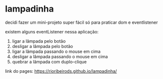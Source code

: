 # lampadinha

decidi fazer um mini-projeto super fácil só para praticar dom e eventlistener 

existem alguns eventListener nessa aplicação:
1. ligar a lâmpada pelo botão
2. desligar a lâmpada pelo botão
3. ligar a lâmpada passando o mouse em cima
4. desligar a lâmpada passando o mouse em cima
5. quebrar a lâmpada com duplo-clique 

link do pages: https://rioribeirods.github.io/lampadinha/
